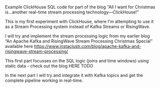 Example ClickHouse SQL code for part of the blog "All I want for Christmas is…another real-time stream processing technology—ClickHouse!"

This is my first experiment with ClickHouse, where I'm attempting to use it as a Stream Processing system instead of Kafka Streams or RisingWave.

I will try and implement the stream processing logic from my earlier blog “An Apache Kafka and RisingWave Stream Processing Christmas Special” available here https://www.instaclustr.com/blog/apache-kafka-and-risingwave-stream-processing/

This first part focusses on the SQL logic (joins and time windows) using static data - check out the blog HERE TODO

In the next part I will try and integrate it with Kafka topics and get the complete pipeline working in real-time.

